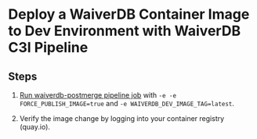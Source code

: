 # Deploy a WaiverDB Container Image to Dev Environment with WaiverDB C3I Pipeline

## Steps

1. [Run waiverdb-postmerge pipeline job](pipeline-build-and-test-branch.md) with `-e -e FORCE_PUBLISH_IMAGE=true` and `-e WAIVERDB_DEV_IMAGE_TAG=latest`.

2. Verify the image change by logging into your container registry (quay.io).